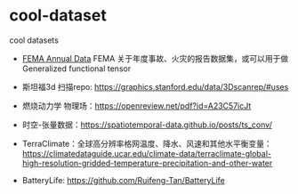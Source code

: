 # cool-dataset
cool datasets 

- [FEMA Annual Data](https://www.fema.gov/about/openfema/data-sets/fema-usfa-nfirs-annual-data) FEMA 关于年度事故、火灾的报告数据集，或可以用于做Generalized functional tensor
-  斯坦福3d 扫描repo: https://graphics.stanford.edu/data/3Dscanrep/#uses
-  燃烧动力学 物理场：https://openreview.net/pdf?id=A23C57icJt

- 时空-张量数据：https://spatiotemporal-data.github.io/posts/ts_conv/

- TerraClimate：全球高分辨率格网温度、降水、风速和其他水平衡变量：https://climatedataguide.ucar.edu/climate-data/terraclimate-global-high-resolution-gridded-temperature-precipitation-and-other-water

- BatteryLife: https://github.com/Ruifeng-Tan/BatteryLife
